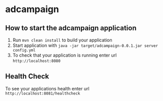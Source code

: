 # adcampaign

How to start the adcampaign application
---

1. Run `mvn clean install` to build your application
1. Start application with `java -jar target/adcampaign-0.0.1.jar server config.yml`
1. To check that your application is running enter url `http://localhost:8080`

Health Check
---

To see your applications health enter url `http://localhost:8081/healthcheck`
